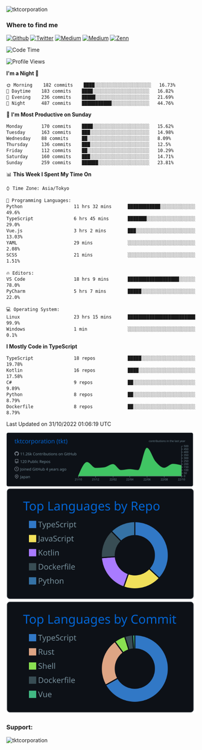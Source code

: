 <p align="left"> <img src="https://komarev.com/ghpvc/?username=tktcorporation&label=Profile%20views&color=0e75b6&style=flat" alt="tktcorporation" /> </p>

<h3>Where to find me</h3>
<p>
<a href="https://github.com/tktcorporation" target="_blank"><img alt="Github" src="https://img.shields.io/badge/GitHub-%2312100E.svg?&style=for-the-badge&logo=Github&logoColor=white" /></a>
<a href="https://twitter.com/tktcorporation" target="_blank"><img alt="Twitter" src="https://img.shields.io/badge/twitter-%231DA1F2.svg?&style=for-the-badge&logo=twitter&logoColor=white" /></a>
<a href="https://www.linkedin.com/in/tktcorporation" target="_blank"><img alt="Medium" src="https://img.shields.io/badge/linkdin-0a66c2.svg?&style=for-the-badge&logo=linkedin&logoColor=white" /></a>
<a href="https://qiita.com/tktcorporation" target="_blank"><img alt="Medium" src="https://img.shields.io/badge/qiita-55C500.svg?&style=for-the-badge&logo=qiita&logoColor=white" /></a>
<a href="https://zenn.dev/tktcorporation" target="_blank"><img alt="Zenn" src="https://img.shields.io/badge/Zenn-3EA8FF.svg?&style=for-the-badge&logo=Zenn&logoColor=white" /></a>
</p>
  
<!--START_SECTION:waka-->
![Code Time](http://img.shields.io/badge/Code%20Time-687%20hrs%203%20mins-blue)

![Profile Views](http://img.shields.io/badge/Profile%20Views-11-blue)

**I'm a Night 🦉** 

```text
🌞 Morning    182 commits    ████░░░░░░░░░░░░░░░░░░░░░   16.73% 
🌆 Daytime    183 commits    ████░░░░░░░░░░░░░░░░░░░░░   16.82% 
🌃 Evening    236 commits    █████░░░░░░░░░░░░░░░░░░░░   21.69% 
🌙 Night      487 commits    ███████████░░░░░░░░░░░░░░   44.76%

```
📅 **I'm Most Productive on Sunday** 

```text
Monday       170 commits    ████░░░░░░░░░░░░░░░░░░░░░   15.62% 
Tuesday      163 commits    ███░░░░░░░░░░░░░░░░░░░░░░   14.98% 
Wednesday    88 commits     ██░░░░░░░░░░░░░░░░░░░░░░░   8.09% 
Thursday     136 commits    ███░░░░░░░░░░░░░░░░░░░░░░   12.5% 
Friday       112 commits    ██░░░░░░░░░░░░░░░░░░░░░░░   10.29% 
Saturday     160 commits    ███░░░░░░░░░░░░░░░░░░░░░░   14.71% 
Sunday       259 commits    ██████░░░░░░░░░░░░░░░░░░░   23.81%

```


📊 **This Week I Spent My Time On** 

```text
⌚︎ Time Zone: Asia/Tokyo

💬 Programming Languages: 
Python                   11 hrs 32 mins      ████████████░░░░░░░░░░░░░   49.6% 
TypeScript               6 hrs 45 mins       ███████░░░░░░░░░░░░░░░░░░   29.0% 
Vue.js                   3 hrs 2 mins        ███░░░░░░░░░░░░░░░░░░░░░░   13.03% 
YAML                     29 mins             ░░░░░░░░░░░░░░░░░░░░░░░░░   2.08% 
SCSS                     21 mins             ░░░░░░░░░░░░░░░░░░░░░░░░░   1.51%

🔥 Editors: 
VS Code                  18 hrs 9 mins       ███████████████████░░░░░░   78.0% 
PyCharm                  5 hrs 7 mins        █████░░░░░░░░░░░░░░░░░░░░   22.0%

💻 Operating System: 
Linux                    23 hrs 15 mins      █████████████████████████   99.9% 
Windows                  1 min               ░░░░░░░░░░░░░░░░░░░░░░░░░   0.1%

```

**I Mostly Code in TypeScript** 

```text
TypeScript               18 repos            █████░░░░░░░░░░░░░░░░░░░░   19.78% 
Kotlin                   16 repos            ████░░░░░░░░░░░░░░░░░░░░░   17.58% 
C#                       9 repos             ██░░░░░░░░░░░░░░░░░░░░░░░   9.89% 
Python                   8 repos             ██░░░░░░░░░░░░░░░░░░░░░░░   8.79% 
Dockerfile               8 repos             ██░░░░░░░░░░░░░░░░░░░░░░░   8.79%

```



 Last Updated on 31/10/2022 01:06:19 UTC
<!--END_SECTION:waka-->

[![](https://raw.githubusercontent.com/tktcorporation/tktcorporation/master/profile-summary-card-output/github_dark/0-profile-details.svg)](https://github.com/vn7n24fzkq/github-profile-summary-cards)
[![](https://raw.githubusercontent.com/tktcorporation/tktcorporation/master/profile-summary-card-output/github_dark/1-repos-per-language.svg)](https://github.com/vn7n24fzkq/github-profile-summary-cards) [![](https://raw.githubusercontent.com/tktcorporation/tktcorporation/master/profile-summary-card-output/github_dark/2-most-commit-language.svg)](https://github.com/vn7n24fzkq/github-profile-summary-cards)

<h3 align="left">Support:</h3>
<p><a href="https://www.buymeacoffee.com/tktcorporation"> <img align="left" src="https://cdn.buymeacoffee.com/buttons/v2/default-yellow.png" height="50" width="210" alt="tktcorporation" /></a></p><br><br>
